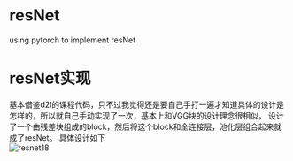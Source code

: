 # resNet
using pytorch to implement resNet
# resNet实现
基本借鉴d2l的课程代码，只不过我觉得还是要自己手打一遍才知道具体的设计是怎样的，所以就自己手动实现了一次，基本上和VGG块的设计理念很相似，
设计了一个由残差块组成的block，然后将这个block和全连接层，池化层组合起来就成了resNet。
具体设计如下  
![resnet18](https://github.com/blameitonme1/resNet/assets/113235913/450e8a09-8c59-4ea7-921c-336eaa38dadd)
